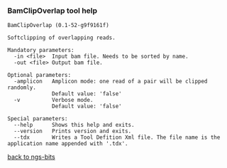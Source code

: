 ### BamClipOverlap tool help
	BamClipOverlap (0.1-52-g9f9161f)
	
	Softclipping of overlapping reads.
	
	Mandatory parameters:
	  -in <file>  Input bam file. Needs to be sorted by name.
	  -out <file> Output bam file.
	
	Optional parameters:
	  -amplicon   Amplicon mode: one read of a pair will be clipped randomly.
	              Default value: 'false'
	  -v          Verbose mode.
	              Default value: 'false'
	
	Special parameters:
	  --help      Shows this help and exits.
	  --version   Prints version and exits.
	  --tdx       Writes a Tool Defition Xml file. The file name is the application name appended with '.tdx'.
	
[back to ngs-bits](https://github.com/marc-sturm/ngs-bits)